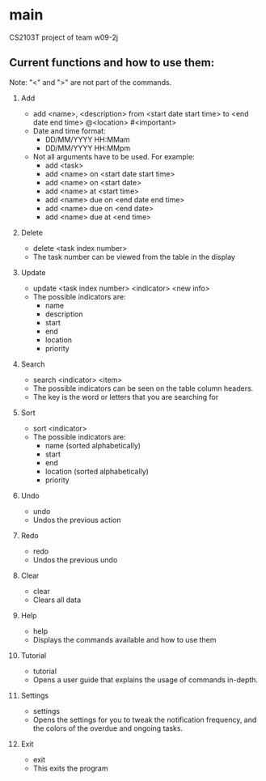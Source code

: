 main
====

CS2103T project of team w09-2j

Current functions and how to use them: 
--------------
Note: "<" and ">" are not part of the commands.

1. Add
	- add \<name\>, \<description\> from \<start date start time\> to \<end date end time\> @\<location\> #\<important\>
 	- Date and time format: 
		- DD/MM/YYYY HH:MMam
		- DD/MM/YYYY HH:MMpm
	- Not all arguments have to be used. For example:
	   	- add \<task\>
		- add \<name\> on \<start date start time\> 
		- add \<name\> on \<start date\>
		- add \<name\> at \<start time\>
		- add \<name\> due on \<end date end time\>
		- add \<name\> due on \<end date\>
		- add \<name\> due at \<end time\>

2. Delete
  	- delete \<task index number\>
  	- The task number can be viewed from the table in the display

3. Update
  	- update \<task index number\> \<indicator\> \<new info\>
  	- The possible indicators are:
	  	- name
	  	- description
	  	- start
	  	- end
	  	- location
	  	- priority

4. Search
	- search \<indicator\> \<item\> 
	- The possible indicators can be seen on the table column headers.
	- The key is the word or letters that you are searching for
	
5. Sort
	- sort \<indicator\>
	- The possible indicators are:
		- name (sorted alphabetically)
		- start
		- end
		- location (sorted alphabetically)
		- priority

6. Undo
 	- undo
 	- Undos the previous action

7. Redo
 	- redo
 	- Undos the previous undo

8. Clear
  	- clear
  	- Clears all data

9. Help
	- help
	- Displays the commands available and how to use them
	
10. Tutorial
	- tutorial
	- Opens a user guide that explains the usage of commands in-depth.
	
11. Settings
	- settings
	- Opens the settings for you to tweak the notification frequency, and the colors of the overdue and ongoing tasks.
  
12. Exit
  	- exit
  	- This exits the program
